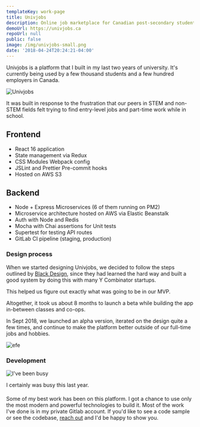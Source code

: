 ```yaml
---
templateKey: work-page
title: Univjobs
description: Online job marketplace for Canadian post-secondary students and recent graduates.
demoUrl: https://univjobs.ca
repoUrl: null
public: false
image: /img/univjobs-small.png
date: '2018-04-24T20:24:21-04:00'
---
```


Univjobs is a platform that I built in my last two years of university. It's currently being used by a few thousand students and a few hundred employers in Canada. 

![Univjobs](/img/uni.png)

It was built in response to the frustration that our peers in STEM and non-STEM fields felt trying to find entry-level jobs and part-time work while in school.

## Frontend 
- React 16 application
- State management via Redux
- CSS Modules Webpack config
- JSLint and Prettier Pre-commit hooks
- Hosted on AWS S3 

## Backend
- Node + Express Microservices (6 of them running on PM2)
- Microservice architecture hosted on AWS via Elastic Beanstalk
- Auth with Node and Redis
- Mocha with Chai assertions for Unit tests
- Supertest for testing API routes
- GitLab CI pipeline (staging, production)

### Design process

When we started designing Univjobs, we decided to follow the steps outlined by [Black Design](http://www.black.design/), since they had learned the hard way and built a good system by doing this with many Y Combinator startups.

This helped us figure out exactly what was going to be in our MVP.

Altogether, it took us about 8 months to launch a beta while building the app in-between classes and co-ops.

In Sept 2018, we launched an alpha version, iterated on the design quite a few times, and continue to make the platform better outside of our full-time jobs and hobbies.

![efe](/img/mobile-view.gif)

### Development

![I've been busy](/img/best-work.png)
<div style=" font-size: 14px; margin-bottom: 20px;">I certainly was busy this last year.</div>

Some of my best work has been on this platform. I got a chance to use only the most modern and powerful technologies to build it. Most of the work I've done is in my private Gitlab account. If you'd like to see a code sample or see the codebase, [reach out](/contact) and I'd be happy to show you.
